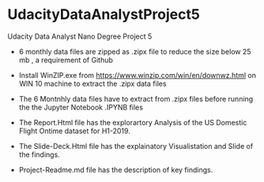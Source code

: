 # UdacityDataAnalystProject5
Udacity Data Analyst Nano Degree Project 5

* 6 monthly data files are zipped as .zipx file to reduce the size below 25 mb , a requirement of Github
* Install WinZIP.exe from https://www.winzip.com/win/en/downwz.html on WIN 10 machine to extract the .zipx data files
* The 6 Montnhly data files have to extract from .zipx files before running the the Jupyter Notebook .IPYNB files 


* The Report.Html file has the explorartory Analysis of the US Domestic Flight Ontime dataset for H1-2019.
* The Slide-Deck.Html file has the explainatory Visualistation and Slide of the findings.
* Project-Readme.md file has the description of key findings.
